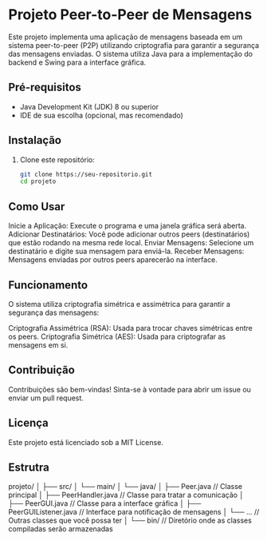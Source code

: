 # Projeto Peer-to-Peer de Mensagens

Este projeto implementa uma aplicação de mensagens baseada em um sistema peer-to-peer (P2P) utilizando criptografia para garantir a segurança das mensagens enviadas. O sistema utiliza Java para a implementação do backend e Swing para a interface gráfica.


## Pré-requisitos

- Java Development Kit (JDK) 8 ou superior
- IDE de sua escolha (opcional, mas recomendado)
  
## Instalação

1. Clone este repositório:
   ```bash
   git clone https://seu-repositorio.git
   cd projeto

## Como Usar

Inicie a Aplicação: Execute o programa e uma janela gráfica será aberta.
Adicionar Destinatários: Você pode adicionar outros peers (destinatários) que estão rodando na mesma rede local.
Enviar Mensagens: Selecione um destinatário e digite sua mensagem para enviá-la.
Receber Mensagens: Mensagens enviadas por outros peers aparecerão na interface.

## Funcionamento

O sistema utiliza criptografia simétrica e assimétrica para garantir a segurança das mensagens:

Criptografia Assimétrica (RSA): Usada para trocar chaves simétricas entre os peers.
Criptografia Simétrica (AES): Usada para criptografar as mensagens em si.

## Contribuição

Contribuições são bem-vindas! Sinta-se à vontade para abrir um issue ou enviar um pull request.

## Licença

Este projeto está licenciado sob a MIT License.

## Estrutra

projeto/
│
├── src/
│   └── main/
│       └── java/
│           ├── Peer.java               // Classe principal
│           ├── PeerHandler.java         // Classe para tratar a comunicação
│           ├── PeerGUI.java             // Classe para a interface gráfica
│           ├── PeerGUIListener.java      // Interface para notificação de mensagens
│           └── ...                      // Outras classes que você possa ter
│
└── bin/                                 // Diretório onde as classes compiladas serão armazenadas

















